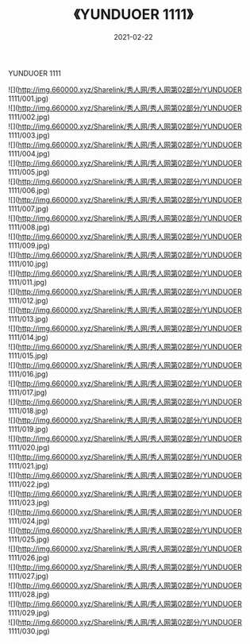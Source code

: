 ﻿---
layout: post
title:  《YUNDUOER 1111》
date:   2021-02-22
img: http://img.660000.xyz/Sharelink/秀人网/秀人网第02部分/YUNDUOER 1111/000.jpg
categories: [美女, 清纯, 唯美]
---

YUNDUOER 1111

  ![](http://img.660000.xyz/Sharelink/秀人网/秀人网第02部分/YUNDUOER 1111/001.jpg) <br> ![](http://img.660000.xyz/Sharelink/秀人网/秀人网第02部分/YUNDUOER 1111/002.jpg) <br> ![](http://img.660000.xyz/Sharelink/秀人网/秀人网第02部分/YUNDUOER 1111/003.jpg) <br> ![](http://img.660000.xyz/Sharelink/秀人网/秀人网第02部分/YUNDUOER 1111/004.jpg) <br> ![](http://img.660000.xyz/Sharelink/秀人网/秀人网第02部分/YUNDUOER 1111/005.jpg) <br> ![](http://img.660000.xyz/Sharelink/秀人网/秀人网第02部分/YUNDUOER 1111/006.jpg) <br> ![](http://img.660000.xyz/Sharelink/秀人网/秀人网第02部分/YUNDUOER 1111/007.jpg) <br> ![](http://img.660000.xyz/Sharelink/秀人网/秀人网第02部分/YUNDUOER 1111/008.jpg) <br> ![](http://img.660000.xyz/Sharelink/秀人网/秀人网第02部分/YUNDUOER 1111/009.jpg) <br> ![](http://img.660000.xyz/Sharelink/秀人网/秀人网第02部分/YUNDUOER 1111/010.jpg) <br> ![](http://img.660000.xyz/Sharelink/秀人网/秀人网第02部分/YUNDUOER 1111/011.jpg) <br> ![](http://img.660000.xyz/Sharelink/秀人网/秀人网第02部分/YUNDUOER 1111/012.jpg) <br> ![](http://img.660000.xyz/Sharelink/秀人网/秀人网第02部分/YUNDUOER 1111/013.jpg) <br> ![](http://img.660000.xyz/Sharelink/秀人网/秀人网第02部分/YUNDUOER 1111/014.jpg) <br> ![](http://img.660000.xyz/Sharelink/秀人网/秀人网第02部分/YUNDUOER 1111/015.jpg) <br> ![](http://img.660000.xyz/Sharelink/秀人网/秀人网第02部分/YUNDUOER 1111/016.jpg) <br> ![](http://img.660000.xyz/Sharelink/秀人网/秀人网第02部分/YUNDUOER 1111/017.jpg) <br> ![](http://img.660000.xyz/Sharelink/秀人网/秀人网第02部分/YUNDUOER 1111/018.jpg) <br> ![](http://img.660000.xyz/Sharelink/秀人网/秀人网第02部分/YUNDUOER 1111/019.jpg) <br> ![](http://img.660000.xyz/Sharelink/秀人网/秀人网第02部分/YUNDUOER 1111/020.jpg) <br> ![](http://img.660000.xyz/Sharelink/秀人网/秀人网第02部分/YUNDUOER 1111/021.jpg) <br> ![](http://img.660000.xyz/Sharelink/秀人网/秀人网第02部分/YUNDUOER 1111/022.jpg) <br> ![](http://img.660000.xyz/Sharelink/秀人网/秀人网第02部分/YUNDUOER 1111/023.jpg) <br> ![](http://img.660000.xyz/Sharelink/秀人网/秀人网第02部分/YUNDUOER 1111/024.jpg) <br> ![](http://img.660000.xyz/Sharelink/秀人网/秀人网第02部分/YUNDUOER 1111/025.jpg) <br> ![](http://img.660000.xyz/Sharelink/秀人网/秀人网第02部分/YUNDUOER 1111/026.jpg) <br> ![](http://img.660000.xyz/Sharelink/秀人网/秀人网第02部分/YUNDUOER 1111/027.jpg) <br> ![](http://img.660000.xyz/Sharelink/秀人网/秀人网第02部分/YUNDUOER 1111/028.jpg) <br> ![](http://img.660000.xyz/Sharelink/秀人网/秀人网第02部分/YUNDUOER 1111/029.jpg) <br> ![](http://img.660000.xyz/Sharelink/秀人网/秀人网第02部分/YUNDUOER 1111/030.jpg) <br>